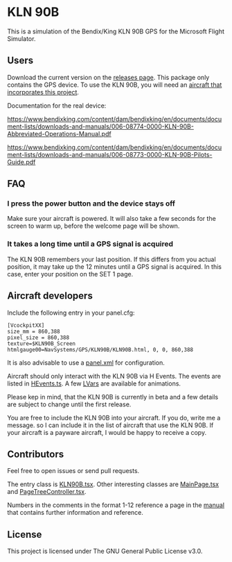 # KLN 90B

This is a simulation of the Bendix/King KLN 90B GPS for the Microsoft Flight Simulator.

## Users
Download the current version on the [releases page](https://github.com/falcon71/kln90b/releases). This package only contains the GPS device. To use the KLN 90B, you will need an [aircraft that incorporates this project](https://github.com/falcon71/kln90b/wiki/Aircraft-using-the-KLN-90B).

Documentation for the real device:

https://www.bendixking.com/content/dam/bendixking/en/documents/document-lists/downloads-and-manuals/006-08774-0000-KLN-90B-Abbreviated-Operations-Manual.pdf

https://www.bendixking.com/content/dam/bendixking/en/documents/document-lists/downloads-and-manuals/006-08773-0000-KLN-90B-Pilots-Guide.pdf

## FAQ
### I press the power button and the device stays off

Make sure your aircraft is powered. It will also take a few seconds for the screen to warm up, before the welcome page will be shown.

### It takes a long time until a GPS signal is acquired

The KLN 90B remembers your last position. If this differs from you actual position, it may take up the 12 minutes until a GPS signal is acquired. In this case, enter your position on the SET 1 page. 

## Aircraft developers

Include the following entry in your panel.cfg:
```
[VcockpitXX]
size_mm = 860,388
pixel_size = 860,388
texture=$KLN90B_Screen
htmlgauge00=NavSystems/GPS/KLN90B/KLN90B.html, 0, 0, 860,388
```

It is also advisable to use a [panel.xml](https://github.com/falcon71/kln90b/wiki/panel.xml-customization) for
configuration.

Aircraft should only interact with the KLN 90B via H Events. The events are listed
in [HEvents.ts](https://github.com/falcon71/kln90b/blob/main/kln90b/HEvents.ts). A
few [LVars](https://github.com/falcon71/kln90b/blob/main/kln90b/LVars.ts) are available for animations.

Please kep in mind, that the KLN 90B is currently in beta and a few details are subject to change until the first
release.

You are free to include the KLN 90B into your aircraft. If you do, write me a message. so I can include it in the list of aircraft that use the KLN 90B. If your aircraft is a payware aircraft, I would be happy to receive a copy.

## Contributors

Feel free to open issues or send pull requests.

The entry class is [KLN90B.tsx](https://github.com/falcon71/kln90b/blob/main/kln90b/KLN90B.tsx). Other interesting
classes are [MainPage.tsx](https://github.com/falcon71/kln90b/blob/main/kln90b/pages/MainPage.tsx)
and [PageTreeController.tsx](https://github.com/falcon71/kln90b/blob/main/kln90b/pages/PageTreeController.ts).

Numbers in the comments in the format 1-12 reference a page in
the [manual](https://www.bendixking.com/content/dam/bendixking/en/documents/document-lists/downloads-and-manuals/006-08773-0000-KLN-90B-Pilots-Guide.pdf)
that contains further information and reference.

## License
This project is licensed under The GNU General Public License v3.0.